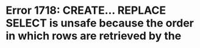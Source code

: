 # Error 1718: CREATE... REPLACE SELECT is unsafe because the order in which rows are retrieved by the

